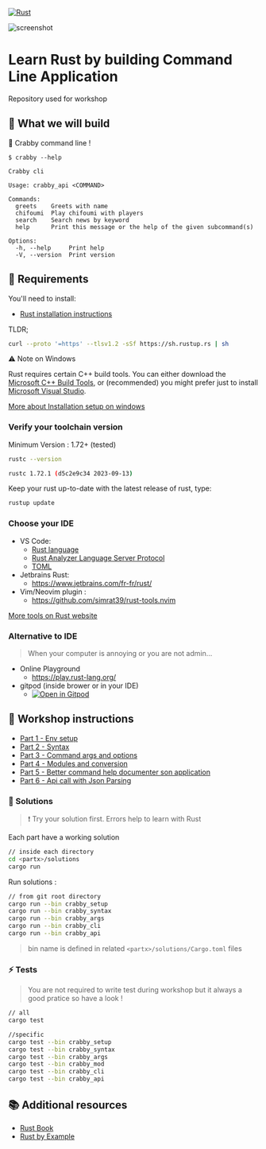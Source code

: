 [![Rust](https://github.com/jrollin/rust-cli-workshop/actions/workflows/rust.yml/badge.svg)](https://github.com/jrollin/rust-cli-workshop/actions/workflows/rust.yml)

![screenshot](app.png)

# Learn Rust by building Command Line Application

Repository used for workshop

## :dart: What we will build

🦀 Crabby command line !

```
$ crabby --help

Crabby cli

Usage: crabby_api <COMMAND>

Commands:
  greets    Greets with name
  chifoumi  Play chifoumi with players
  search    Search news by keyword
  help      Print this message or the help of the given subcommand(s)

Options:
  -h, --help     Print help
  -V, --version  Print version
```

## :pencil: Requirements

You'll need to install:

- [Rust installation instructions](https://www.rust-lang.org/tools/install)

TLDR;

```bash
curl --proto '=https' --tlsv1.2 -sSf https://sh.rustup.rs | sh
```

:warning: Note on Windows

Rust requires certain C++ build tools.
You can either download the [Microsoft C++ Build Tools](https://visualstudio.microsoft.com/visual-cpp-build-tools/), or (recommended) you might prefer just to install [Microsoft Visual Studio](https://visualstudio.microsoft.com/downloads/).

[More about Installation setup on windows](https://learn.microsoft.com/en-us/windows/dev-environment/rust/setup)

### Verify your toolchain version

Minimum Version : 1.72+ (tested)

```bash
rustc --version
```

```bash
rustc 1.72.1 (d5c2e9c34 2023-09-13)
```

Keep your rust up-to-date with the latest release of rust, type:

```bash
rustup update
```

### Choose your IDE

- VS Code:
  - [Rust language](https://marketplace.visualstudio.com/items?itemName=rust-lang.rust)
  - [Rust Analyzer Language Server Protocol](https://marketplace.visualstudio.com/items?itemName=rust-lang.rust-analyzer)
  - [TOML](https://marketplace.visualstudio.com/items?itemName=bungcip.better-toml)
- Jetbrains Rust:
  - https://www.jetbrains.com/fr-fr/rust/
- Vim/Neovim plugin :
  - https://github.com/simrat39/rust-tools.nvim

[More tools on Rust website](https://www.rust-lang.org/tools)

### Alternative to IDE

> When your computer is annoying or you are not admin...

- Online Playground
  - https://play.rust-lang.org/
- gitpod (inside brower or in your IDE)
  - [![Open in Gitpod](https://gitpod.io/button/open-in-gitpod.svg)](https://gitpod.io/#https://github.com/jrollin/rust-cli-workshop)

## :pencil: Workshop instructions

- [Part 1 - Env setup](./1_setup)
- [Part 2 - Syntax](./2_syntax)
- [Part 3 - Command args and options](./3_args)
- [Part 4 - Modules and conversion](./4_mod)
- [Part 5 - Better command help documenter son application](./5_cli)
- [Part 6 - Api call with Json Parsing](./6_api)

### :eyes: Solutions

> :exclamation: Try your solution first. Errors help to learn with Rust

Each part have a working solution

```bash
// inside each directory
cd <partx>/solutions
cargo run
```

Run solutions :

```bash
// from git root directory
cargo run --bin crabby_setup
cargo run --bin crabby_syntax
cargo run --bin crabby_args
cargo run --bin crabby_cli
cargo run --bin crabby_api
```

> bin name is defined in related `<partx>/solutions/Cargo.toml` files

### :zap: Tests

> You are not required to write test during workshop but it always a good pratice so have a look !

```bash
// all
cargo test

//specific
cargo test --bin crabby_setup
cargo test --bin crabby_syntax
cargo test --bin crabby_args
cargo test --bin crabby_mod
cargo test --bin crabby_cli
cargo test --bin crabby_api
```

## :books: Additional resources

- [Rust Book](https://doc.rust-lang.org/book/)
- [Rust by Example](https://doc.rust-lang.org/rust-by-example/)
